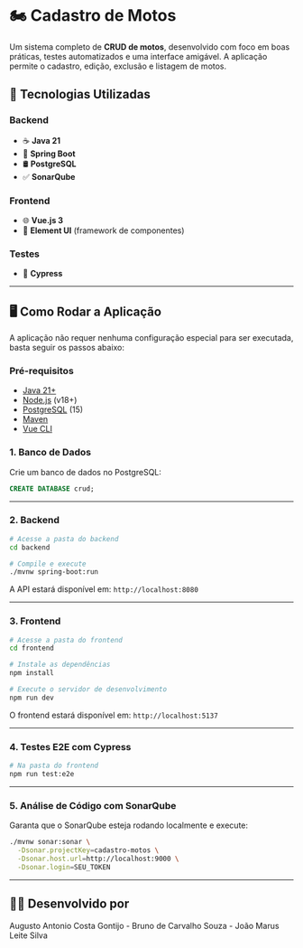 # 🏍️ Cadastro de Motos

Um sistema completo de **CRUD de motos**, desenvolvido com foco em boas práticas, testes automatizados e uma interface amigável. A aplicação permite o cadastro, edição, exclusão e listagem de motos.

## 🚀 Tecnologias Utilizadas

### Backend
- ☕ **Java 21**  
- 🌱 **Spring Boot**  
- 🛢️ **PostgreSQL**  
- ✅ **SonarQube**

### Frontend
- 🌐 **Vue.js 3**  
- 🎨 **Element UI** (framework de componentes)

### Testes
- 🧪 **Cypress**

---

## 🖥️ Como Rodar a Aplicação

A aplicação não requer nenhuma configuração especial para ser executada, basta seguir os passos abaixo:

### Pré-requisitos

- [Java 21+](https://adoptopenjdk.net/)
- [Node.js](https://nodejs.org/) (v18+)
- [PostgreSQL](https://www.postgresql.org/) (15)
- [Maven](https://maven.apache.org/)
- [Vue CLI](https://cli.vuejs.org/)

### 1. Banco de Dados

Crie um banco de dados no PostgreSQL:

```sql
CREATE DATABASE crud;
```
---

### 2. Backend

```bash
# Acesse a pasta do backend
cd backend

# Compile e execute
./mvnw spring-boot:run
```

A API estará disponível em: `http://localhost:8080`

---

### 3. Frontend

```bash
# Acesse a pasta do frontend
cd frontend

# Instale as dependências
npm install

# Execute o servidor de desenvolvimento
npm run dev
```

O frontend estará disponível em: `http://localhost:5137`

---

### 4. Testes E2E com Cypress

```bash
# Na pasta do frontend
npm run test:e2e
```

---

### 5. Análise de Código com SonarQube

Garanta que o SonarQube esteja rodando localmente e execute:

```bash
./mvnw sonar:sonar \
  -Dsonar.projectKey=cadastro-motos \
  -Dsonar.host.url=http://localhost:9000 \
  -Dsonar.login=SEU_TOKEN
```

---

## 👨‍💻 Desenvolvido por

Augusto Antonio Costa Gontijo - Bruno de Carvalho Souza - João Marus Leite Silva
